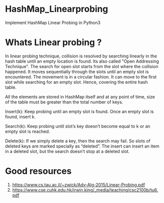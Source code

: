 # HashMap_Linearprobing
Implement HashMap Linear Probing in Python3


# Whats Linear probing ?
In linear probing technique, collision is resolved by searching linearly in the hash table until an empty location is found. Its also called "Open Addressing Technique".
The search for open slot starts from the slot where the collision happened. It moves sequentially through the slots until an empty slot is encountered. The movement is in a circular fashion. It can move to the first slot while searching for an empty slot. Hence, covering the entire hash table. 

All the elements are stored in HashMap itself and at any point of time, size of the table must be greater than the total number of keys.

Insert(k): Keep probing until an empty slot is found. Once an empty slot is found, insert k. 

Search(k): Keep probing until slot’s key doesn’t become equal to k or an empty slot is reached. 

Delete(k): If we simply delete a key, then the search may fail. So slots of deleted keys are marked specially as “deleted”. 
The insert can insert an item in a deleted slot, but the search doesn’t stop at a deleted slot. 

# Good resources 
1. https://www.cs.tau.ac.il/~zwick/Adv-Alg-2015/Linear-Probing.pdf
2. https://www.cse.cuhk.edu.hk/irwin.king/_media/teaching/csc2100b/tu6.pdf
